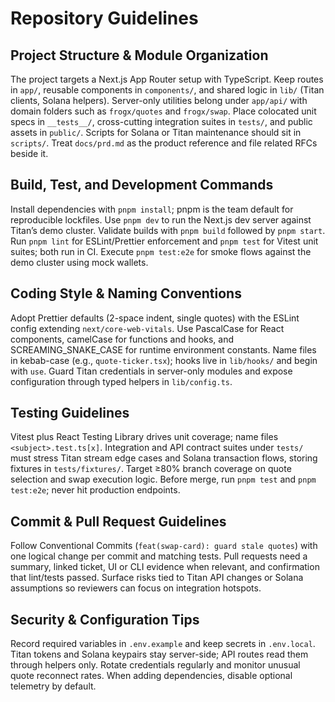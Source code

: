 # Repository Guidelines

## Project Structure & Module Organization
The project targets a Next.js App Router setup with TypeScript. Keep routes in `app/`, reusable components in `components/`, and shared logic in `lib/` (Titan clients, Solana helpers). Server-only utilities belong under `app/api/` with domain folders such as `frogx/quotes` and `frogx/swap`. Place colocated unit specs in `__tests__/`, cross-cutting integration suites in `tests/`, and public assets in `public/`. Scripts for Solana or Titan maintenance should sit in `scripts/`. Treat `docs/prd.md` as the product reference and file related RFCs beside it.

## Build, Test, and Development Commands
Install dependencies with `pnpm install`; pnpm is the team default for reproducible lockfiles. Use `pnpm dev` to run the Next.js dev server against Titan’s demo cluster. Validate builds with `pnpm build` followed by `pnpm start`. Run `pnpm lint` for ESLint/Prettier enforcement and `pnpm test` for Vitest unit suites; both run in CI. Execute `pnpm test:e2e` for smoke flows against the demo cluster using mock wallets.

## Coding Style & Naming Conventions
Adopt Prettier defaults (2-space indent, single quotes) with the ESLint config extending `next/core-web-vitals`. Use PascalCase for React components, camelCase for functions and hooks, and SCREAMING_SNAKE_CASE for runtime environment constants. Name files in kebab-case (e.g., `quote-ticker.tsx`); hooks live in `lib/hooks/` and begin with `use`. Guard Titan credentials in server-only modules and expose configuration through typed helpers in `lib/config.ts`.

## Testing Guidelines
Vitest plus React Testing Library drives unit coverage; name files `<subject>.test.ts[x]`. Integration and API contract suites under `tests/` must stress Titan stream edge cases and Solana transaction flows, storing fixtures in `tests/fixtures/`. Target ≥80% branch coverage on quote selection and swap execution logic. Before merge, run `pnpm test` and `pnpm test:e2e`; never hit production endpoints.

## Commit & Pull Request Guidelines
Follow Conventional Commits (`feat(swap-card): guard stale quotes`) with one logical change per commit and matching tests. Pull requests need a summary, linked ticket, UI or CLI evidence when relevant, and confirmation that lint/tests passed. Surface risks tied to Titan API changes or Solana assumptions so reviewers can focus on integration hotspots.

## Security & Configuration Tips
Record required variables in `.env.example` and keep secrets in `.env.local`. Titan tokens and Solana keypairs stay server-side; API routes read them through helpers only. Rotate credentials regularly and monitor unusual quote reconnect rates. When adding dependencies, disable optional telemetry by default.
